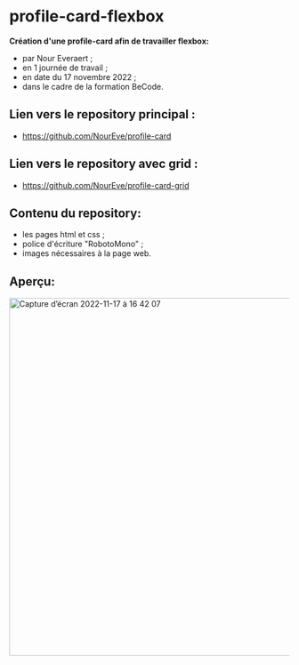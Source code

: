 # profile-card-flexbox
**Création d'une profile-card afin de travailler flexbox:**   
* par Nour Everaert ;
* en 1 journée de travail ;
* en date du 17 novembre 2022 ;
* dans le cadre de la formation BeCode.

## Lien vers le repository principal :
* https://github.com/NourEve/profile-card
## Lien vers le repository avec grid :
* https://github.com/NourEve/profile-card-grid

## Contenu du repository:
*  les pages html et css ;
*  police d'écriture "RobotoMono" ;
*  images nécessaires à la page web.

## Aperçu:
<img width="644" alt="Capture d’écran 2022-11-17 à 16 42 07" src="https://user-images.githubusercontent.com/117478874/202491970-4c9ba06d-61e1-4482-ad32-6eb2219d3d45.png">
